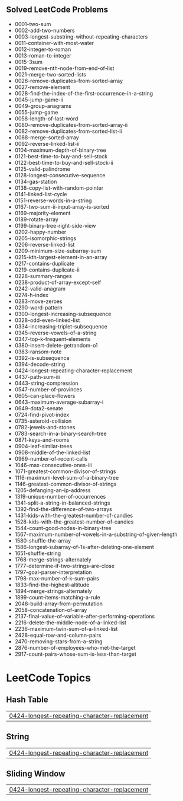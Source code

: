 ## Solved LeetCode Problems
- 0001-two-sum
- 0002-add-two-numbers
- 0003-longest-substring-without-repeating-characters
- 0011-container-with-most-water
- 0012-integer-to-roman
- 0013-roman-to-integer
- 0015-3sum
- 0019-remove-nth-node-from-end-of-list
- 0021-merge-two-sorted-lists
- 0026-remove-duplicates-from-sorted-array
- 0027-remove-element
- 0028-find-the-index-of-the-first-occurrence-in-a-string
- 0045-jump-game-ii
- 0049-group-anagrams
- 0055-jump-game
- 0058-length-of-last-word
- 0080-remove-duplicates-from-sorted-array-ii
- 0082-remove-duplicates-from-sorted-list-ii
- 0088-merge-sorted-array
- 0092-reverse-linked-list-ii
- 0104-maximum-depth-of-binary-tree
- 0121-best-time-to-buy-and-sell-stock
- 0122-best-time-to-buy-and-sell-stock-ii
- 0125-valid-palindrome
- 0128-longest-consecutive-sequence
- 0134-gas-station
- 0138-copy-list-with-random-pointer
- 0141-linked-list-cycle
- 0151-reverse-words-in-a-string
- 0167-two-sum-ii-input-array-is-sorted
- 0169-majority-element
- 0189-rotate-array
- 0199-binary-tree-right-side-view
- 0202-happy-number
- 0205-isomorphic-strings
- 0206-reverse-linked-list
- 0209-minimum-size-subarray-sum
- 0215-kth-largest-element-in-an-array
- 0217-contains-duplicate
- 0219-contains-duplicate-ii
- 0228-summary-ranges
- 0238-product-of-array-except-self
- 0242-valid-anagram
- 0274-h-index
- 0283-move-zeroes
- 0290-word-pattern
- 0300-longest-increasing-subsequence
- 0328-odd-even-linked-list
- 0334-increasing-triplet-subsequence
- 0345-reverse-vowels-of-a-string
- 0347-top-k-frequent-elements
- 0380-insert-delete-getrandom-o1
- 0383-ransom-note
- 0392-is-subsequence
- 0394-decode-string
- 0424-longest-repeating-character-replacement
- 0437-path-sum-iii
- 0443-string-compression
- 0547-number-of-provinces
- 0605-can-place-flowers
- 0643-maximum-average-subarray-i
- 0649-dota2-senate
- 0724-find-pivot-index
- 0735-asteroid-collision
- 0782-jewels-and-stones
- 0783-search-in-a-binary-search-tree
- 0871-keys-and-rooms
- 0904-leaf-similar-trees
- 0908-middle-of-the-linked-list
- 0969-number-of-recent-calls
- 1046-max-consecutive-ones-iii
- 1071-greatest-common-divisor-of-strings
- 1116-maximum-level-sum-of-a-binary-tree
- 1146-greatest-common-divisor-of-strings
- 1205-defanging-an-ip-address
- 1319-unique-number-of-occurrences
- 1341-split-a-string-in-balanced-strings
- 1392-find-the-difference-of-two-arrays
- 1431-kids-with-the-greatest-number-of-candies
- 1528-kids-with-the-greatest-number-of-candies
- 1544-count-good-nodes-in-binary-tree
- 1567-maximum-number-of-vowels-in-a-substring-of-given-length
- 1580-shuffle-the-array
- 1586-longest-subarray-of-1s-after-deleting-one-element
- 1651-shuffle-string
- 1768-merge-strings-alternately
- 1777-determine-if-two-strings-are-close
- 1797-goal-parser-interpretation
- 1798-max-number-of-k-sum-pairs
- 1833-find-the-highest-altitude
- 1894-merge-strings-alternately
- 1899-count-items-matching-a-rule
- 2048-build-array-from-permutation
- 2058-concatenation-of-array
- 2137-final-value-of-variable-after-performing-operations
- 2216-delete-the-middle-node-of-a-linked-list
- 2236-maximum-twin-sum-of-a-linked-list
- 2428-equal-row-and-column-pairs
- 2470-removing-stars-from-a-string
- 2876-number-of-employees-who-met-the-target
- 2917-count-pairs-whose-sum-is-less-than-target

<!---LeetCode Topics Start-->
# LeetCode Topics
## Hash Table
|  |
| ------- |
| [0424-longest-repeating-character-replacement](https://github.com/kushalpatel2210/LeetCode/tree/master/0424-longest-repeating-character-replacement) |
## String
|  |
| ------- |
| [0424-longest-repeating-character-replacement](https://github.com/kushalpatel2210/LeetCode/tree/master/0424-longest-repeating-character-replacement) |
## Sliding Window
|  |
| ------- |
| [0424-longest-repeating-character-replacement](https://github.com/kushalpatel2210/LeetCode/tree/master/0424-longest-repeating-character-replacement) |
<!---LeetCode Topics End-->